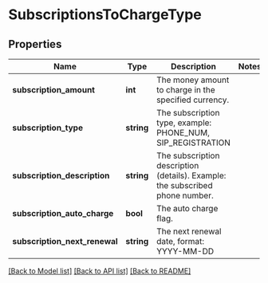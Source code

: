 # SubscriptionsToChargeType

## Properties
Name | Type | Description | Notes
------------ | ------------- | ------------- | -------------
**subscription_amount** | **int** | The money amount to charge in the specified currency. | 
**subscription_type** | **string** | The subscription type, example: PHONE_NUM, SIP_REGISTRATION | 
**subscription_description** | **string** | The subscription description (details). Example: the subscribed phone number. | 
**subscription_auto_charge** | **bool** | The auto charge flag. | 
**subscription_next_renewal** | **string** | The next renewal date, format: YYYY-MM-DD | 

[[Back to Model list]](../README.md#documentation-for-models) [[Back to API list]](../README.md#documentation-for-api-endpoints) [[Back to README]](../README.md)


